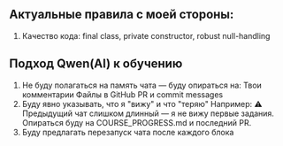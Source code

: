 ## Актуальные правила с моей стороны:
1. Качество кода: final class, private constructor, robust null-handling

## Подход Qwen(AI) к обучению
1. Не буду полагаться на память чата — буду опираться на:
   Твои комментарии
   Файлы в GitHub
   PR и commit messages
2. Буду явно указывать, что я "вижу" и что "теряю"
   Например:
   ⚠️ Предыдущий чат слишком длинный — я не вижу первые задания.
   Опираться буду на COURSE_PROGRESS.md и последний PR.
3. Буду предлагать перезапуск чата после каждого блока

